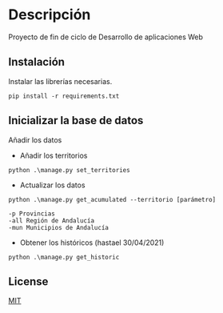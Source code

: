 # Descripción

Proyecto de fin de ciclo de Desarrollo de aplicaciones Web

## Instalación

Instalar las librerías necesarias.

```
pip install -r requirements.txt 
```

## Inicializar la base de datos

Añadir los datos

* Añadir los territorios 

```
python .\manage.py set_territories
```

* Actualizar los datos

```
python .\manage.py get_acumulated --territorio [parámetro]
```

```
-p Provincias
-all Región de Andalucía
-mun Municipios de Andalucía
```

* Obtener los históricos (hastael 30/04/2021)

```
python .\manage.py get_historic   
```

## License
[MIT](https://choosealicense.com/licenses/mit/)